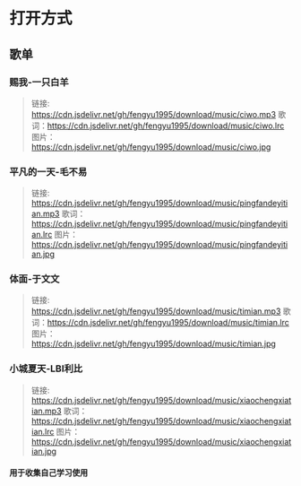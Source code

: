 # 打开方式

## 歌单

### 赐我-一只白羊

> 链接: https://cdn.jsdelivr.net/gh/fengyu1995/download/music/ciwo.mp3
> 歌词：https://cdn.jsdelivr.net/gh/fengyu1995/download/music/ciwo.lrc
> 图片：https://cdn.jsdelivr.net/gh/fengyu1995/download/music/ciwo.jpg
### 平凡的一天-毛不易

> 链接: https://cdn.jsdelivr.net/gh/fengyu1995/download/music/pingfandeyitian.mp3
> 歌词：https://cdn.jsdelivr.net/gh/fengyu1995/download/music/pingfandeyitian.lrc
> 图片：https://cdn.jsdelivr.net/gh/fengyu1995/download/music/pingfandeyitian.jpg
### 体面-于文文

> 链接: https://cdn.jsdelivr.net/gh/fengyu1995/download/music/timian.mp3
> 歌词：https://cdn.jsdelivr.net/gh/fengyu1995/download/music/timian.lrc
> 图片：https://cdn.jsdelivr.net/gh/fengyu1995/download/music/timian.jpg
### 小城夏天-LBI利比

> 链接: https://cdn.jsdelivr.net/gh/fengyu1995/download/music/xiaochengxiatian.mp3
> 歌词：https://cdn.jsdelivr.net/gh/fengyu1995/download/music/xiaochengxiatian.lrc
> 图片：https://cdn.jsdelivr.net/gh/fengyu1995/download/music/xiaochengxiatian.jpg

#### 用于收集自己学习使用
